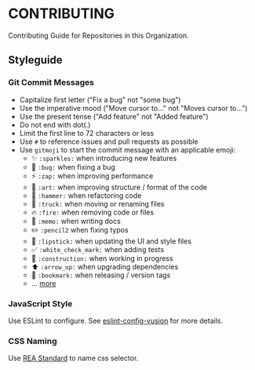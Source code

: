 # CONTRIBUTING
Contributing Guide for Repositories in this Organization.

## Styleguide
### Git Commit Messages

- Capitalize first letter ("Fix a bug" not "some bug")
- Use the imperative mood ("Move cursor to..." not "Moves cursor to...")
- Use the present tense ("Add feature" not "Added feature")
- Do not end with dot(.)
- Limit the first line to 72 characters or less
- Use `#` to reference issues and pull requests as possible
- Use `gitmoji` to start the commit message with an applicable emoji:
    - ✨ `:sparkles:` when introducing new features
    - 🐛 `:bug:` when fixing a bug
    - ⚡️ `:zap:` when improving performance
    - 🎨 `:art:` when improving structure / format of the code
    - 🔨 `:hammer:` when refactoring code
    - 🚚 `:truck:` when moving or renaming files
    - 🔥 `:fire:` when removing code or files
    - 📝 `:memo:` when writing docs
    - ✏️ `:pencil2` when fixing typos
    - 💄 `:lipstick:` when updating the UI and style files
    - ✅ `:white_check_mark:` when adding tests
    - 🚧 `:construction:` when working in progress
    - ⬆️ `:arrow_up:` when upgrading dependencies
    - 🔖 `:bookmark:` when releasing / version tags
    - ... [more](https://gitmoji.carloscuesta.me/)

### JavaScript Style

Use ESLint to configure. See [eslint-config-vusion](https://github.com/vusion/eslint-config) for more details.

### CSS Naming

Use [REA Standard](REA.md) to name css selector.

